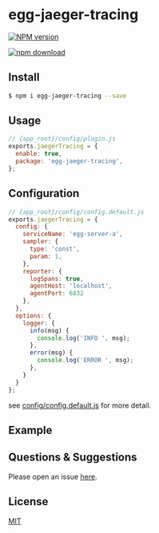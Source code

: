 # egg-jaeger-tracing

[![NPM version][npm-image]][npm-url]
<!-- [![build status][travis-image]][travis-url]
[![Test coverage][codecov-image]][codecov-url]
[![David deps][david-image]][david-url]
[![Known Vulnerabilities][snyk-image]][snyk-url] -->
[![npm download][download-image]][download-url]

[npm-image]: https://img.shields.io/npm/v/egg-jaeger-tracing.svg?style=flat-square
[npm-url]: https://npmjs.org/package/egg-jaeger-tracing
[travis-image]: https://img.shields.io/travis/eggjs/egg-jaeger-tracing.svg?style=flat-square
[travis-url]: https://travis-ci.org/eggjs/egg-jaeger-tracing
[codecov-image]: https://img.shields.io/codecov/c/github/eggjs/egg-jaeger-tracing.svg?style=flat-square
[codecov-url]: https://codecov.io/github/eggjs/egg-jaeger-tracing?branch=master
[david-image]: https://img.shields.io/david/eggjs/egg-jaeger-tracing.svg?style=flat-square
[david-url]: https://david-dm.org/eggjs/egg-jaeger-tracing
[snyk-image]: https://snyk.io/test/npm/egg-jaeger-tracing/badge.svg?style=flat-square
[snyk-url]: https://snyk.io/test/npm/egg-jaeger-tracing
[download-image]: https://img.shields.io/npm/dm/egg-jaeger-tracing.svg?style=flat-square
[download-url]: https://npmjs.org/package/egg-jaeger-tracing

<!--
Description here.
-->

## Install

```bash
$ npm i egg-jaeger-tracing --save
```

## Usage

```js
// {app_root}/config/plugin.js
exports.jaegerTracing = {
  enable: true,
  package: 'egg-jaeger-tracing',
};
```

## Configuration

```js
// {app_root}/config/config.default.js
exports.jaegerTracing = {
  config: {
    serviceName: 'egg-server-a',
    sampler: {
      type: 'const',
      param: 1,
    },
    reporter: {
      logSpans: true,
      agentHost: 'localhost',
      agentPort: 6832
    },
  },
  options: {
    logger: {
      info(msg) {
        console.log('INFO ', msg);
      },
      error(msg) {
        console.log('ERROR ', msg);
      },
    }
  }
};
```

see [config/config.default.js](config/config.default.js) for more detail.

## Example

<!-- example here -->

## Questions & Suggestions

Please open an issue [here](https://github.com/eggjs/egg/issues).

## License

[MIT](LICENSE)
